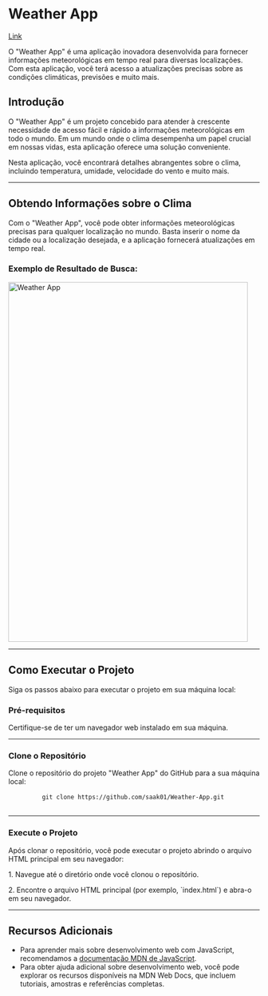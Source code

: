 <h1>Weather App</h1>

<a href="https://weather-app-sak.netlify.app//">Link</a>
<p>O "Weather App" é uma aplicação inovadora desenvolvida para fornecer informações meteorológicas em tempo real para diversas localizações. Com esta aplicação, você terá acesso a atualizações precisas sobre as condições climáticas, previsões e muito mais.</p>
<h2>Introdução</h2>
<p>O "Weather App" é um projeto concebido para atender à crescente necessidade de acesso fácil e rápido a informações meteorológicas em todo o mundo. Em um mundo onde o clima desempenha um papel crucial em nossas vidas, esta aplicação oferece uma solução conveniente.</p>
<p>Nesta aplicação, você encontrará detalhes abrangentes sobre o clima, incluindo temperatura, umidade, velocidade do vento e muito mais.</p>
<hr>
<h2>Obtendo Informações sobre o Clima</h2>
<p>Com o "Weather App", você pode obter informações meteorológicas precisas para qualquer localização no mundo. Basta inserir o nome da cidade ou a localização desejada, e a aplicação fornecerá atualizações em tempo real.</p>
<h3>Exemplo de Resultado de Busca:</h3>
    <img align="center" alt="Weather App" height="720" width="480" src="https://i.imgur.com/Lzi0NxK.png" ">
<hr>
    <h2>Como Executar o Projeto</h2>
    <p>Siga os passos abaixo para executar o projeto em sua máquina local:</p>
    <h3>Pré-requisitos</h3>
    <p>Certifique-se de ter um navegador web instalado em sua máquina.</p>
    <hr>
    <h3>Clone o Repositório</h3>
    <p>Clone o repositório do projeto "Weather App" do GitHub para a sua máquina local:</p>
    <pre>
        <code>git clone https://github.com/saak01/Weather-App.git</code>
    </pre>
    <hr>
    <h3>Execute o Projeto</h3>
    <p>Após clonar o repositório, você pode executar o projeto abrindo o arquivo HTML principal em seu navegador:</p>
    <p>1. Navegue até o diretório onde você clonou o repositório.</p>
    <p>2. Encontre o arquivo HTML principal (por exemplo, `index.html`) e abra-o em seu navegador.</p>
    <hr>
    <h2>Recursos Adicionais</h2>
    <ul>
        <li>Para aprender mais sobre desenvolvimento web com JavaScript, recomendamos a <a href="https://developer.mozilla.org/en-US/docs/Web/JavaScript" target="_blank">documentação MDN de JavaScript</a>.</li>
        <li>Para obter ajuda adicional sobre desenvolvimento web, você pode explorar os recursos disponíveis na MDN Web Docs, que incluem tutoriais, amostras e referências completas.</li>
    </ul>
